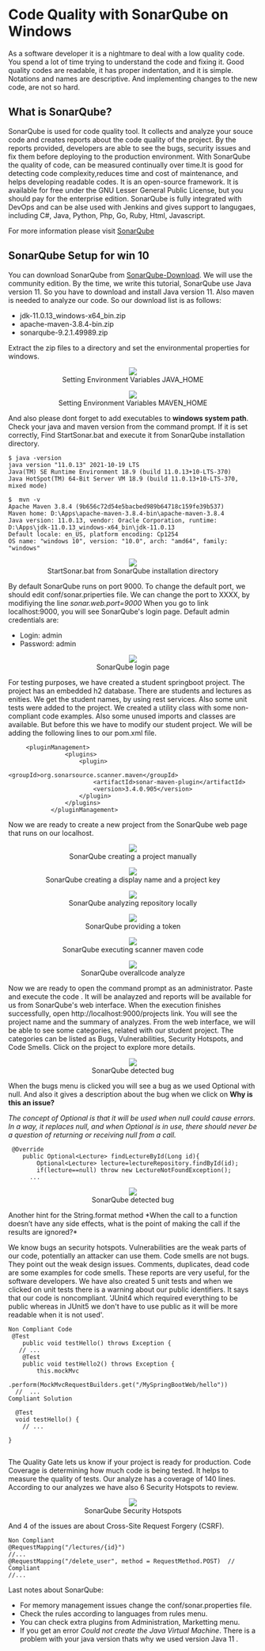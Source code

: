 # Code Quality with SonarQube on Windows
As a software developer it is a nightmare to deal with a low quality code. You spend a lot of time trying to understand the code and fixing it.
Good quality codes are readable, it has proper indentation, and it is simple. Notations and names are descriptive. And implementing changes to the new code, are not so hard. 
## What is  SonarQube?
SonarQube is used for code quality tool. It collects and analyze your souce code and creates reports about the code quality of the project. By the reports provided, developers are able to see the bugs, security issues and fix them before deploying to the production environment. 
With SonarQube the quality of code, can be measured continually over time.It is good for  detecting code complexity,reduces time and cost of maintenance, and helps developing readable codes.
It is an open-source framework. It is available for free under the GNU Lesser General Public License, but you should pay for the enterprise edition.
SonarQube is fully integrated with DevOps and can be alse used with Jenkins and gives support to langugaes, including C#, Java, Python, Php, Go, Ruby, Html, Javascript.

For more information please visit [SonarQube](https://www.sonarqube.org/) 



## SonarQube Setup for win 10
You can download SonarQube from [SonarQube-Download](https://www.sonarqube.org/downloads/). We will use the  community edition. By the time, we write this tutorial, SonarQube use Java version 11. So you have to download and install Java version 11. Also maven is needed to analyze our code. So our download list is as follows:
- jdk-11.0.13_windows-x64_bin.zip  
- apache-maven-3.8.4-bin.zip
- sonarqube-9.2.1.49989.zip

Extract the zip files to a directory and  set the environmental properties for windows.
<p align="center">
  <img  src="https://github.com/okansungur/CodeQuality/blob/main/images/javahome.png"><br/>
  Setting Environment Variables JAVA_HOME
</p>

<p align="center">
  <img  src="https://github.com/okansungur/CodeQuality/blob/main/images/mavenhome.png"><br/>
  Setting Environment Variables MAVEN_HOME
</p>

And also please dont forget to add executables to **windows system path**. Check your java and maven version from the command prompt. If it is set correctly,
Find StartSonar.bat and execute it from SonarQube installation directory.
```
$ java -version
java version "11.0.13" 2021-10-19 LTS
Java(TM) SE Runtime Environment 18.9 (build 11.0.13+10-LTS-370)
Java HotSpot(TM) 64-Bit Server VM 18.9 (build 11.0.13+10-LTS-370, mixed mode)

$  mvn -v
Apache Maven 3.8.4 (9b656c72d54e5bacbed989b64718c159fe39b537)
Maven home: D:\Apps\apache-maven-3.8.4-bin\apache-maven-3.8.4
Java version: 11.0.13, vendor: Oracle Corporation, runtime: D:\Apps\jdk-11.0.13_windows-x64_bin\jdk-11.0.13
Default locale: en_US, platform encoding: Cp1254
OS name: "windows 10", version: "10.0", arch: "amd64", family: "windows"

```

<p align="center">
  <img  src="https://github.com/okansungur/CodeQuality/blob/main/images/sonar1.png"><br/>
  StartSonar.bat from SonarQube installation directory
</p>

By default SonarQube runs on port 9000. To change the default port, we should edit conf/sonar.priperties file. We can change the port to XXXX, by modifiying the line
*sonar.web.port=9000*
When you go to link localhost:9000, you will see SonarQube's login page.
Default admin credentials are:

- Login: admin
 - Password: admin

<p align="center">
  <img  src="https://github.com/okansungur/CodeQuality/blob/main/images/sonarlogin.png"><br/>
  SonarQube login page
</p>



For testing purposes, we have created a student springboot project. The project has an embedded h2 database. There are students and lectures as enities. We get the student names, by using rest services. Also some unit tests were added to the project. We created a utility class with some non-compliant code examples. Also some unused imports and classes are available.
But before this we have to modify our student project. We will be adding the following lines to our pom.xml file.

```
     <pluginManagement>
                <plugins>
                    <plugin>
                        <groupId>org.sonarsource.scanner.maven</groupId>
                        <artifactId>sonar-maven-plugin</artifactId>
                        <version>3.4.0.905</version>
                    </plugin>
                </plugins>
            </pluginManagement>
```            

Now we are ready to create a new project from the SonarQube web page that runs on our localhost.


<p align="center">
  <img  src="https://github.com/okansungur/CodeQuality/blob/main/images/sonarpro1.png"><br/>
  SonarQube creating a project manually
</p>

<p align="center">
  <img  src="https://github.com/okansungur/CodeQuality/blob/main/images/sonarpro2.png"><br/>
  SonarQube creating a display name and a project key
</p>

<p align="center">
  <img  src="https://github.com/okansungur/CodeQuality/blob/main/images/sonarpro3.png"><br/>
  SonarQube analyzing repository locally
</p>

<p align="center">
  <img  src="https://github.com/okansungur/CodeQuality/blob/main/images/sonarpro5.png"><br/>
  SonarQube providing a token
</p>


<p align="center">
  <img  src="https://github.com/okansungur/CodeQuality/blob/main/images/sonarpro6.png"><br/>
  SonarQube executing scanner maven code
</p>

<p align="center">
  <img  src="https://github.com/okansungur/CodeQuality/blob/main/images/sonarpro8.png"><br/>
  SonarQube overallcode analyze
</p>

Now we are ready to open the command prompt as an administrator. Paste and execute the code . It will be analayzed and reports will be available for us  from SonarQube's web interface. When the execution finishes successfully, open http://localhost:9000/projects link. You will see the project name and the summary of analyzes. From the web interface, we will be able to see some categories, related with our student project. The categories can be listed as Bugs, Vulnerabilities, Security Hotspots, and Code Smells. Click on the project to explore more details.

<p align="center">
  <img  src="https://github.com/okansungur/CodeQuality/blob/main/images/sonarpro9.png"><br/>
  SonarQube detected bug
</p>

When the bugs menu is clicked you will see a bug as we used Optional with null. And also it gives a description about the bug when we click on **Why is this an issue?**

*The concept of Optional is that it will be used when null could cause errors. In a way, it replaces null, and when Optional is in use, there should never be a question of returning or receiving null from a call.*

``` 
 @Override
    public Optional<Lecture> findLectureById(Long id){
        Optional<Lecture> lecture=lectureRepository.findById(id);
        if(lecture==null) throw new LectureNotFoundException();
      ...
```
<p align="center">
  <img  src="https://github.com/okansungur/CodeQuality/blob/main/images/sonarpro11.png"><br/>
  SonarQube detected bug
</p>
Another hint for the String.format method  
*When the call to a function doesn’t have any side effects, what is the point of making the call if the results are ignored?*

We know bugs an security hotspots. Vulnerabilities are the weak parts of our code, potentially an attacker can use them. Code smells are not bugs. They point out the weak design issues. Comments, duplicates, dead code are some examples for code smells. These reports are very useful, for the software developers.
We have also created 5 unit tests and when we clicked on unit tests there is a warning about our public identifiers. It says that our code is noncompliant.
'JUnit4 which required everything to be public whereas in JUnit5 we don't have to use public as it will be more readable when it is not used'.
``` 
Non Compliant Code
 @Test
    public void testHello() throws Exception {
   // ...
    @Test
    public void testHello2() throws Exception {
        this.mockMvc
                .perform(MockMvcRequestBuilders.get("/MySpringBootWeb/hello"))
  //  ...
Compliant Solution

  @Test
  void testHello() {
    // ...
  
}
    
``` 
The Quality Gate lets us know if your project is ready for production. Code Coverage is determining how much code is being tested. It helps to measure the quality of  tests. Our analyze  has a coverage of 140 lines. According to our analyzes we have also 6 Security Hotspots to review.


<p align="center">
  <img  src="https://github.com/okansungur/CodeQuality/blob/main/images/sonarpro12.png"><br/>
  SonarQube Security Hotspots
</p>

And 4 of the issues are about Cross-Site Request Forgery (CSRF).
``` 
Non Compliant
@RequestMapping("/lectures/{id}")
//...
@RequestMapping("/delete_user", method = RequestMethod.POST)  // Compliant
//...
``` 

Last notes about SonarQube: 
- For memory management issues  change  the conf/sonar.properties file.
- Check the rules according to languages from rules menu.
- You can check extra plugins from Administration, Marketting menu.
- If you get an error *Could not create the Java Virtual Machine*. There is a problem with your java version  thats why we used version Java 11 .




